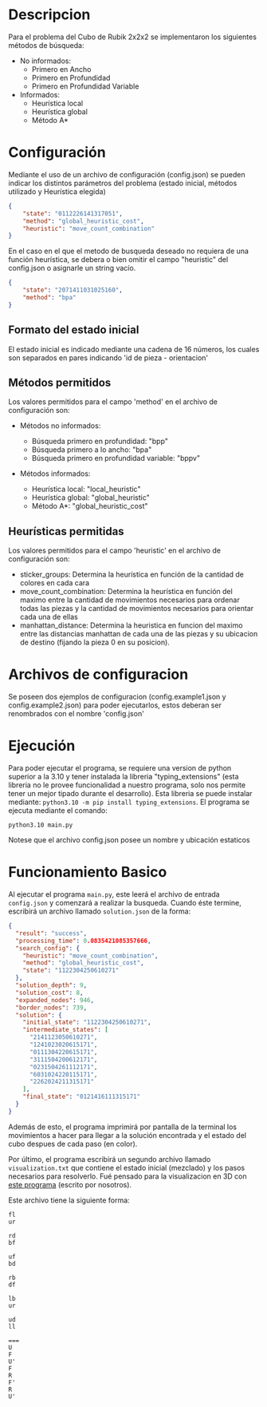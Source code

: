 # Descripcion
Para el problema del Cubo de Rubik 2x2x2 se implementaron los siguientes métodos de búsqueda: 
* No informados:
    - Primero en Ancho
    - Primero en Profundidad 
    - Primero en Profundidad Variable
* Informados:
    - Heurística local
    - Heurística global
    - Método A*

# Configuración
Mediante el uso de un archivo de configuración (config.json) se pueden indicar los distintos parámetros del problema (estado inicial, métodos utilizado y Heurística elegida)

``` json
{
    "state": "0112226141317051",
    "method": "global_heuristic_cost",      
    "heuristic": "move_count_combination"
}
```

En el caso en el que el metodo de busqueda deseado no requiera de una función heurística, se debera o bien omitir el campo "heuristic" del config.json o asignarle un string vacío.

```json
{
    "state": "2071411031025160",
    "method": "bpa"
}
```

## Formato del estado inicial
El estado inicial es indicado mediante una cadena de 16 números, los cuales son separados en pares indicando 'id de pieza - orientacion'

## Métodos permitidos
Los valores permitidos para el campo 'method' en el archivo de configuración son:
* Métodos no informados:
    - Búsqueda primero en profundidad: "bpp"
    - Búsqueda primero a lo ancho: "bpa"
    - Búsqueda primero en profundidad variable: "bppv"

* Métodos informados:
    - Heurística local: "local_heuristic"
    - Heurística global: "global_heuristic"
    - Método A*: "global_heuristic_cost"

## Heurísticas permitidas
Los valores permitidos para el campo 'heuristic' en el archivo de configuración son:
-   sticker_groups: Determina la heurística en función de la cantidad de colores en cada cara
-   move_count_combination: Determina la heurística en función del maximo entre la cantidad de movimientos necesarios para ordenar todas las piezas y la cantidad de movimientos necesarios para orientar cada una de ellas
-   manhattan_distance: Determina la heuristica en funcion del maximo entre las distancias manhattan de cada una de las piezas y su ubicacion de destino (fijando la pieza 0 en su posicion).

# Archivos de configuracion
Se poseen dos ejemplos de configuracion (config.example1.json y config.example2.json) para poder ejecutarlos, estos deberan ser renombrados con el nombre 'config.json'

# Ejecución
Para poder ejecutar el programa, se requiere una version de python superior a la 3.10 y tener instalada la libreria "typing_extensions" (esta libreria no le provee funcionalidad a nuestro programa, solo nos permite tener un mejor tipado durante el desarrollo).
Esta libreria se puede instalar mediante: `python3.10 -m pip install typing_extensions`.
El programa se ejecuta mediante el comando:
```
python3.10 main.py
```
Notese que el archivo config.json posee un nombre y ubicación estaticos

# Funcionamiento Basico
Al ejecutar el programa `main.py`, este leerá el archivo de entrada `config.json` y comenzará a realizar la busqueda. Cuando éste termine, escribirá un archivo llamado `solution.json` de la forma:
```json
{
  "result": "success",
  "processing_time": 0.0835421085357666,
  "search_config": {
    "heuristic": "move_count_combination",
    "method": "global_heuristic_cost",
    "state": "1122304250610271"
  },
  "solution_depth": 9,
  "solution_cost": 8,
  "expanded_nodes": 946,
  "border_nodes": 739,
  "solution": {
    "initial_state": "1122304250610271",
    "intermediate_states": [
      "2141123050610271",
      "1241023020615171",
      "0111304220615171",
      "3111504200612171",
      "0231504261112171",
      "6031024220115171",
      "2262024211315171"
    ],
    "final_state": "0121416111315171"
  }
}
```

Además de esto, el programa imprimirá por pantalla de la terminal los movimientos a hacer para llegar a la solución encontrada y el estado del cubo despues de cada paso (en color).

Por último, el programa escribirá un segundo archivo llamado `visualization.txt` que contiene el estado inicial (mezclado) y los pasos necesarios para resolverlo. Fué pensado para la visualizacion en 3D con [este programa](https://github.com/alansartorio/rubik) (escrito por nosotros). 

Este archivo tiene la siguiente forma:

```
fl
ur

rd
bf

uf
bd

rb
df

lb
ur

ud
ll

===
U
F
U'
F
R
F'
R
U'
```
